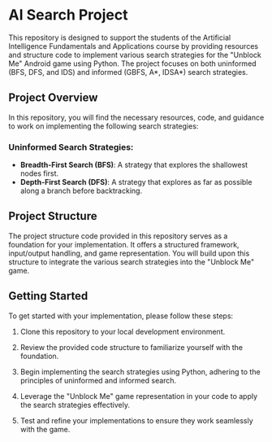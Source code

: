 # AI Search Project
This repository is designed to support the students of the Artificial Intelligence Fundamentals and Applications course by providing resources and structure code to implement various search strategies for the "Unblock Me" Android game using Python. The project focuses on both uninformed (BFS, DFS, and IDS) and informed (GBFS, A*, IDSA*) search strategies.

## Project Overview

In this repository, you will find the necessary resources, code, and guidance to work on implementing the following search strategies:

### Uninformed Search Strategies:
- **Breadth-First Search (BFS)**: A strategy that explores the shallowest nodes first.
- **Depth-First Search (DFS)**: A strategy that explores as far as possible along a branch before backtracking.

## Project Structure

The project structure code provided in this repository serves as a foundation for your implementation. It offers a structured framework, input/output handling, and game representation. You will build upon this structure to integrate the various search strategies into the "Unblock Me" game.

## Getting Started

To get started with your implementation, please follow these steps:

1. Clone this repository to your local development environment.

2. Review the provided code structure to familiarize yourself with the foundation.

3. Begin implementing the search strategies using Python, adhering to the principles of uninformed and informed search.

4. Leverage the "Unblock Me" game representation in your code to apply the search strategies effectively.

5. Test and refine your implementations to ensure they work seamlessly with the game.
